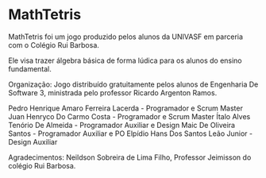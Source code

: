 # MathTetris
MathTetris foi um jogo produzido pelos alunos da UNIVASF em parceria com o Colégio Rui Barbosa.

Ele visa trazer álgebra básica de forma lúdica para os alunos do ensino fundamental.

Organização:
Jogo distribuído gratuitamente pelos alunos de Engenharia De Software 3, ministrada pelo professor Ricardo Argenton Ramos.

Pedro Henrique Amaro Ferreira Lacerda - Programador e Scrum Master
Juan Henryco Do Carmo Costa - Programador e Scrum Master
Ítalo Alves Tenório De Almeida - Programador Auxiliar e Design
Maic De Oliveira Santos - Programador Auxiliar e PO
Elpídio Hans Dos Santos Leão Junior - Design Auxiliar

Agradecimentos: Neildson Sobreira de Lima Filho, Professor Jeimisson do colégio Rui Barbosa.
